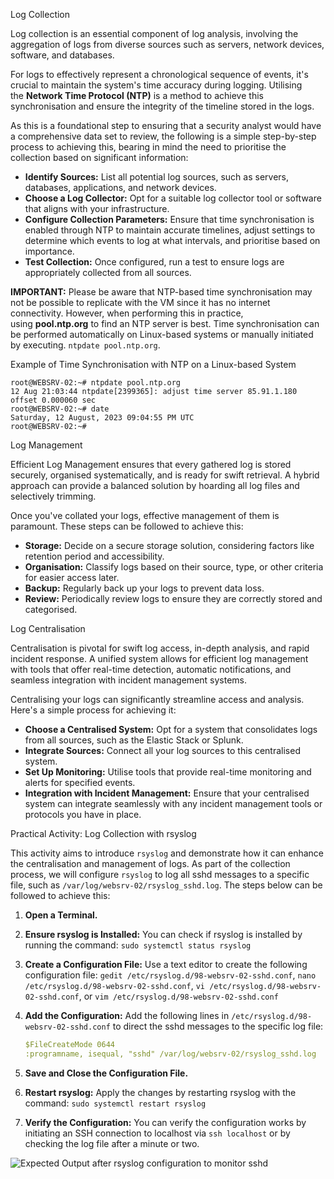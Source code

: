 Log Collection

Log collection is an essential component of log analysis, involving the aggregation of logs from diverse sources such as servers, network devices, software, and databases.

For logs to effectively represent a chronological sequence of events, it's crucial to maintain the system's time accuracy during logging. Utilising the **Network Time Protocol (NTP)** is a method to achieve this synchronisation and ensure the integrity of the timeline stored in the logs.

As this is a foundational step to ensuring that a security analyst would have a comprehensive data set to review, the following is a simple step-by-step process to achieving this, bearing in mind the need to prioritise the collection based on significant information:

- **Identify Sources:** List all potential log sources, such as servers, databases, applications, and network devices.
- **Choose a Log Collector:** Opt for a suitable log collector tool or software that aligns with your infrastructure.
- **Configure Collection Parameters:** Ensure that time synchronisation is enabled through NTP to maintain accurate timelines, adjust settings to determine which events to log at what intervals, and prioritise based on importance.
- **Test Collection:** Once configured, run a test to ensure logs are appropriately collected from all sources.

**IMPORTANT:** Please be aware that NTP-based time synchronisation may not be possible to replicate with the VM since it has no internet connectivity. However, when performing this in practice, using **pool.ntp.org** to find an NTP server is best. Time synchronisation can be performed automatically on Linux-based systems or manually initiated by executing. `ntpdate pool.ntp.org`.

Example of Time Synchronisation with NTP on a Linux-based System

```shell-session
root@WEBSRV-02:~# ntpdate pool.ntp.org
12 Aug 21:03:44 ntpdate[2399365]: adjust time server 85.91.1.180 offset 0.000060 sec
root@WEBSRV-02:~# date
Saturday, 12 August, 2023 09:04:55 PM UTC
root@WEBSRV-02:~#
```

  

Log Management

Efficient Log Management ensures that every gathered log is stored securely, organised systematically, and is ready for swift retrieval. A hybrid approach can provide a balanced solution by hoarding all log files and selectively trimming.

Once you've collated your logs, effective management of them is paramount. These steps can be followed to achieve this:

- **Storage:** Decide on a secure storage solution, considering factors like retention period and accessibility.
- **Organisation:** Classify logs based on their source, type, or other criteria for easier access later.
- **Backup:** Regularly back up your logs to prevent data loss.
- **Review:** Periodically review logs to ensure they are correctly stored and categorised.

Log Centralisation

Centralisation is pivotal for swift log access, in-depth analysis, and rapid incident response. A unified system allows for efficient log management with tools that offer real-time detection, automatic notifications, and seamless integration with incident management systems.

Centralising your logs can significantly streamline access and analysis. Here's a simple process for achieving it:

- **Choose a Centralised System:** Opt for a system that consolidates logs from all sources, such as the Elastic Stack or Splunk.
- **Integrate Sources:** Connect all your log sources to this centralised system.
- **Set Up Monitoring:** Utilise tools that provide real-time monitoring and alerts for specified events.
- **Integration with Incident Management:** Ensure that your centralised system can integrate seamlessly with any incident management tools or protocols you have in place.

Practical Activity: Log Collection with rsyslog

This activity aims to introduce `rsyslog` and demonstrate how it can enhance the centralisation and management of logs. As part of the collection process, we will configure `rsyslog` to log all sshd messages to a specific file, such as `/var/log/websrv-02/rsyslog_sshd.log`. The steps below can be followed to achieve this:

1. **Open a Terminal.**
2. **Ensure rsyslog is Installed:** You can check if rsyslog is installed by running the command: `sudo systemctl status rsyslog`
3. **Create a Configuration File:** Use a text editor to create the following configuration file: `gedit /etc/rsyslog.d/98-websrv-02-sshd.conf`, `nano /etc/rsyslog.d/98-websrv-02-sshd.conf`, `vi /etc/rsyslog.d/98-websrv-02-sshd.conf`, or `vim /etc/rsyslog.d/98-websrv-02-sshd.conf`
4. **Add the Configuration:** Add the following lines in `/etc/rsyslog.d/98-websrv-02-sshd.conf` to direct the sshd messages to the specific log file:
    
    ```yaml
    $FileCreateMode 0644
    :programname, isequal, "sshd" /var/log/websrv-02/rsyslog_sshd.log
    ```
    
5. **Save and Close the Configuration File.**
6. **Restart rsyslog:** Apply the changes by restarting rsyslog with the command: `sudo systemctl restart rsyslog`
7. **Verify the Configuration:** You can verify the configuration works by initiating an SSH connection to localhost via `ssh localhost` or by checking the log file after a minute or two.

![Expected Output after rsyslog configuration to monitor sshd](https://tryhackme-images.s3.amazonaws.com/user-uploads/63da722f2d207d0049da10b1/room-content/541d9cd9d9bc4487ee7f6cbd2390f406.png)